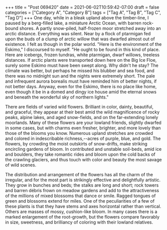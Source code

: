 +++
title = "Post 069420"
date = 2021-06-02T10:59:42-07:00
draft = false
categories = ["Category A", "Category B"]
tags = ["Tag A", "Tag B", "Tag C", "Tag D"]
+++
One day, while in a bleak upland above the timber-line, I paused by a berg-filled lake, a miniature Arctic Ocean, with barren rock-bound shores. A partly snow-piled, half-frozen moor stretched away into an arctic distance. Everything was silent. Near by a flock of ptarmigan fed upon the buds of a clump of arctic willow that was dwarfed almost out of existence. I felt as though in the polar world. "Here is the environment of the Eskimo," I discoursed to myself. "He ought to be found in this kind of place. Here are icebergs, frozen tundras, white ptarmigan, dwarf willows, treeless distances. If arctic plants were transported down here on the Big Ice Floe, surely some Eskimo must have been swept along. Why didn't he stay? The climate was better, but perhaps he missed his blubber and sea food, and there was no midnight sun and the nights were extremely short. The pale and infrequent aurora borealis must have reminded him of better nights, if not better days. Anyway, even for the Eskimo, there is no place like home, even though it be in a domed and dingy ice house amid the eternal snows and beneath the wonderful sky of northern lights."

There are fields of varied wild flowers. Brilliant in color, dainty, beautiful, and graceful, they appear at their best amid the wild magnificence of rocky peaks, alpine lakes, and aged snow-fields, and on the far-extending lonely moorlands. Many of these flowers are your lowland friends, slightly dwarfed in some cases, but with charms even fresher, brighter, and more lovely than those of the blooms you know. Numerous upland stretches are crowded and colored in indescribable richness,--acres of purple, blue, and gold. The flowers, by crowding the moist outskirts of snow-drifts, make striking encircling gardens of bloom. In contributed and unstable soil-beds, amid ice and boulders, they take romantic rides and bloom upon the cold backs of the crawling glaciers, and thus touch with color and beauty the most savage of wild scenes.

The distribution and arrangement of the flowers has all the charm of the irregular, and for the most part is strikingly effective and delightfully artistic. They grow in bunches and beds; the stalks are long and short; rock towers and barren débris frown on meadow gardens and add to the attractiveness of the millions of mixed blossoms that dance or smile. Ragged tongues of green and blossoms extend for miles. One of the peculiarities of a few of these plants is that they have stems and axes horizontal rather than vertical. Others are masses of mossy, cushion-like bloom. In many cases there is a marked enlargement of the root-growth, but the flowers compare favorably in size, sweetness, and brilliancy of coloring with their lowland relatives.
